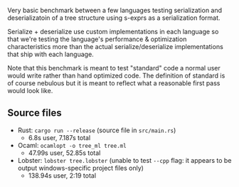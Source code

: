 Very basic benchmark between a few languages testing serialization and deserializatoin of a tree structure using s-exprs as a serialization format.

Serialize + deserialize use custom implementations in each language so that we're testing the language's performance & optimization characteristics
more than the actual serialize/deserialize implementations that ship with each language.

Note that this benchmark is meant to test "standard" code a normal user would write rather than hand optimized code. The definition of standard
is of course nebulous but it is meant to reflect what a reasonable first pass would look like.

## Source files

- Rust: `cargo run --release` (source file in `src/main.rs`)
  - 6.8s user, 7.187s total
- Ocaml: `ocamlopt -o tree_ml tree.ml`
  - 47.99s user, 52.85s total
- Lobster: `lobster tree.lobster` (unable to test `--cpp` flag: it appears to be output windows-specific project files only)
  - 138.94s user, 2:19 total
